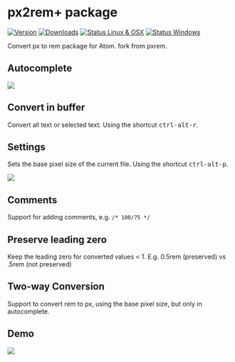 # px2rem+ package
[![Version](https://img.shields.io/apm/v/px2rem-plus.svg?style=flat-square)](https://atom.io/packages/px2rem-plus)
[![Downloads](https://img.shields.io/apm/dm/px2rem-plus.svg?style=flat-square)](https://atom.io/packages/px2rem-plus)
[![Status Linux & OSX](https://img.shields.io/travis/hex-ci/px2rem-plus.svg?style=flat-square&label=Linux%20%26%20OSX)](https://travis-ci.org/hex-ci/px2rem-plus)
[![Status Windows](https://img.shields.io/appveyor/ci/hex-ci/px2rem-plus.svg?style=flat-square&label=Windows)](https://ci.appveyor.com/project/hex-ci/px2rem-plus)

Convert px to rem package for Atom. fork from pxrem.

## Autocomplete

![](https://raw.githubusercontent.com/hex-ci/px2rem-plus/master/autocomplete.png)

## Convert in buffer

Convert all text or selected text. Using the shortcut <kbd>ctrl-alt-r</kbd>.

## Settings

Sets the base pixel size of the current file. Using the shortcut <kbd>ctrl-alt-p</kbd>.

![](https://raw.githubusercontent.com/hex-ci/px2rem-plus/master/settings.png)

## Comments

Support for adding comments, e.g. `/* 100/75 */`

## Preserve leading zero

Keep the leading zero for converted values < 1. E.g. 0.5rem (preserved) vs .5rem (not preserved)

## Two-way Conversion

Support to convert rem to px, using the base pixel size, but only in autocomplete.

## Demo

![](https://raw.githubusercontent.com/hex-ci/px2rem-plus/master/example.gif)
